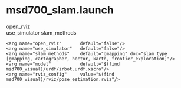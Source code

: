 
# msd700_slam.launch

open_rviz           
use_simulator
slam_methods



    <arg name="open_rviz"       default="false"/>
    <arg name="use_simulator"   default="false"/>
    <arg name="slam_methods"    default="gmapping" doc="slam type [gmapping, cartographer, hector, karto, frontier_exploration]"/>
    <arg name="model"           default="$(find msd700_visual)/urdf/irbot.urdf.xacro"/>
    <arg name="rviz_config"     value="$(find msd700_visual)/rviz/pose_estimation.rviz"/>



